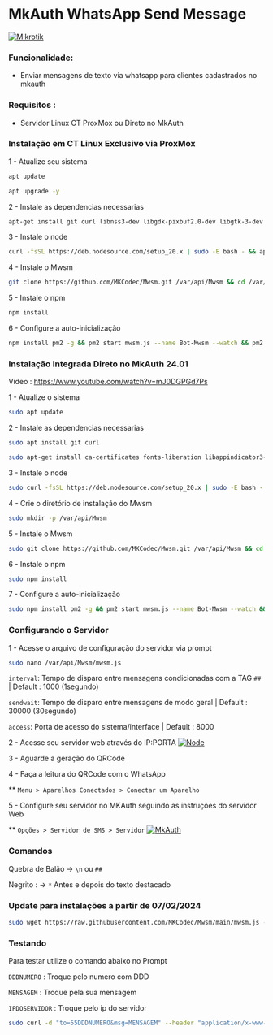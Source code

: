 # MkAuth WhatsApp Send Message

[![Mikrotik](https://mikrotik.com/img/mtv2/newlogo.svg)](https://mikrotik.com/)


### Funcionalidade:
* Enviar mensagens de texto via whatsapp para clientes cadastrados no mkauth

### Requisitos :
* Servidor Linux CT ProxMox ou Direto no MkAuth
  
### Instalação em CT Linux Exclusivo via ProxMox

1 - Atualize seu sistema
```sh
apt update
```
```sh
apt upgrade -y
```

2 - Instale as dependencias necessarias
```sh
apt-get install git curl libnss3-dev libgdk-pixbuf2.0-dev libgtk-3-dev libxss-dev libasound2 -y
```

3 - Instale o node
```sh
curl -fsSL https://deb.nodesource.com/setup_20.x | sudo -E bash - && apt-get install -y nodejs
```

4 - Instale o Mwsm
```sh
git clone https://github.com/MKCodec/Mwsm.git /var/api/Mwsm && cd /var/api/Mwsm
```
5 - Instale o npm
```sh
npm install
```

6 - Configure a auto-inicialização
```sh
npm install pm2 -g && pm2 start mwsm.js --name Bot-Mwsm --watch && pm2 save && pm2 startup
```


### Instalação Integrada Direto no MkAuth 24.01
Video : https://www.youtube.com/watch?v=mJ0DGPGd7Ps

1 - Atualize o sistema
```sh
sudo apt update
```

2 - Instale as dependencias necessarias
```sh
sudo apt install git curl
```
```sh
sudo apt-get install ca-certificates fonts-liberation libappindicator3-1 libasound2 libatk-bridge2.0-0 libatk1.0-0 libc6 libcairo2 libcups2 libdbus-1-3 libexpat1 libfontconfig1 libgbm1 libgcc1 libglib2.0-0 libgtk-3-0 libnspr4 libnss3 libpango-1.0-0 libpangocairo-1.0-0 libstdc++6 libx11-6 libx11-xcb1 libxcb1 libxcomposite1 libxcursor1 libxdamage1 libxext6 libxfixes3 libxi6 libxrandr2 libxrender1 libxss1 libxtst6 lsb-release wget xdg-utils
```

3 - Instale o node
```sh
sudo curl -fsSL https://deb.nodesource.com/setup_20.x | sudo -E bash - && apt-get install -y nodejs
```

4 - Crie o diretório de instalação do Mwsm
```sh
sudo mkdir -p /var/api/Mwsm
```

5 - Instale o Mwsm
```sh
sudo git clone https://github.com/MKCodec/Mwsm.git /var/api/Mwsm && cd /var/api/Mwsm
```
6 - Instale o npm
```sh
sudo npm install
```

7 - Configure a auto-inicialização
```sh
sudo npm install pm2 -g && pm2 start mwsm.js --name Bot-Mwsm --watch && pm2 save && pm2 startup
```


### Configurando o Servidor
1 - Acesse o arquivo de configuração do servidor via prompt
```sh
sudo nano /var/api/Mwsm/mwsm.js
```
`interval`: Tempo de disparo entre mensagens condicionadas com a TAG `##` | Default : 1000 (1segundo)

`sendwait`: Tempo de disparo entre mensagens de modo geral |  Default : 30000 (30segundo)

`access`: Porta de acesso do sistema/interface | Default : 8000

2 - Acesse seu servidor web através do IP:PORTA
[![Node](https://raw.githubusercontent.com/MKCodec/Mwsm/main/node.png)](#)

3 - Aguarde a geração do QRCode

4 - Faça a leitura do QRCode com o WhatsApp

** `Menu > Aparelhos Conectados > Conectar um Aparelho`

5 - Configure seu servidor no MKAuth seguindo as instruções do servidor Web

** `Opções > Servidor de SMS > Servidor`
[![MkAuth](https://raw.githubusercontent.com/MKCodec/Mwsm/main/mkauth.png)](#)

### Comandos
Quebra de Balão -> `\n` ou `##`

Negrito : -> `*` Antes e depois do texto destacado

### Update para instalações a partir de 07/02/2024
```sh
sudo wget https://raw.githubusercontent.com/MKCodec/Mwsm/main/mwsm.js -O /var/api/Mwsm/mwsm.js
```

### Testando
Para testar utilize o comando abaixo no Prompt

`DDDNUMERO` : Troque pelo numero com DDD

`MENSAGEM` : Troque pela sua mensagem

`IPDOSERVIDOR` : Troque pelo ip do servidor

```sh
sudo curl -d "to=55DDDNUMERO&msg=MENSAGEM" --header "application/x-www-form-urlencoded" -X POST http://IPDOSERVIDOR:8000/send-message
```
